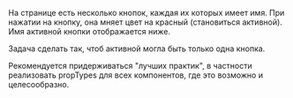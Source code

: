 На странице есть несколько кнопок, каждая их которых имеет имя.
При нажатии на кнопку, она мняет цвет на красный (становиться активной).
Имя активной кнопки отображается ниже.
 
Задача сделать так, чтоб активной могла быть только одна кнопка.

Рекомендуется придерживаться "лучших практик", в частности реализовать propTypes для всех компонентов, где это возможно и целесообразно. 
